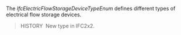 ﻿The _IfcElectricFlowStorageDeviceTypeEnum_ defines different types of electrical flow storage devices.

> HISTORY&nbsp; New type in IFC2x2.